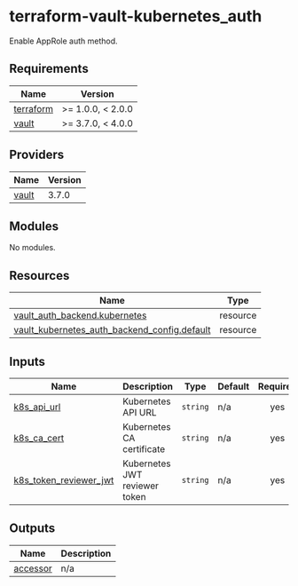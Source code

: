 # terraform-vault-kubernetes_auth

Enable AppRole auth method.

<!-- BEGIN_TF_DOCS -->
## Requirements

| Name | Version |
|------|---------|
| <a name="requirement_terraform"></a> [terraform](#requirement\_terraform) | >= 1.0.0, < 2.0.0 |
| <a name="requirement_vault"></a> [vault](#requirement\_vault) | >= 3.7.0, < 4.0.0 |

## Providers

| Name | Version |
|------|---------|
| <a name="provider_vault"></a> [vault](#provider\_vault) | 3.7.0 |

## Modules

No modules.

## Resources

| Name | Type |
|------|------|
| [vault_auth_backend.kubernetes](https://registry.terraform.io/providers/hashicorp/vault/latest/docs/resources/auth_backend) | resource |
| [vault_kubernetes_auth_backend_config.default](https://registry.terraform.io/providers/hashicorp/vault/latest/docs/resources/kubernetes_auth_backend_config) | resource |

## Inputs

| Name | Description | Type | Default | Required |
|------|-------------|------|---------|:--------:|
| <a name="input_k8s_api_url"></a> [k8s\_api\_url](#input\_k8s\_api\_url) | Kubernetes API URL | `string` | n/a | yes |
| <a name="input_k8s_ca_cert"></a> [k8s\_ca\_cert](#input\_k8s\_ca\_cert) | Kubernetes CA certificate | `string` | n/a | yes |
| <a name="input_k8s_token_reviewer_jwt"></a> [k8s\_token\_reviewer\_jwt](#input\_k8s\_token\_reviewer\_jwt) | Kubernetes JWT reviewer token | `string` | n/a | yes |

## Outputs

| Name | Description |
|------|-------------|
| <a name="output_accessor"></a> [accessor](#output\_accessor) | n/a |
<!-- END_TF_DOCS -->